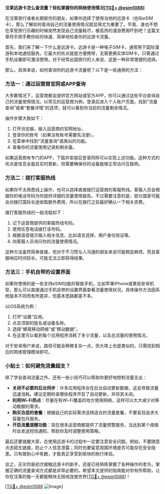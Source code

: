 **汶莱远游卡怎么查流量？轻松掌握你的网络使用情况[[TG💪+ @esim1088](https://t.me/s/esim1088)]**

在汶莱旅行或者长期居住的朋友，如果你选择了使用当地的远游卡（也叫eSIM卡），那么了解如何查询自己的流量使用情况就显得尤为重要了。毕竟，谁也不想在享受旅行乐趣的时候突然发现自己流量耗尽，被高昂的漫游费用吓到吧？这篇文章将手把手教你如何快速、简单地检查你的远游卡流量。

首先，我们来了解一下什么是远游卡。远游卡是一种电子SIM卡，通常用于国际漫游和本地通信服务。它最大的优点就是方便携带，无需更换实体SIM卡，只需通过手机设置即可激活使用。对于经常出国旅行的人来说，这是一种非常便捷的选择。

那么，具体来说，如何查询你的远游卡流量呢？以下是一些通用的方法：

### 方法一：通过运营商官网或APP查询

大多数情况下，运营商都会提供官方网站或官方APP，你可以通过这些平台查询自己的流量使用情况。以常见的运营商为例，登录后进入个人账户页面，找到“流量查询”或者“套餐详情”的选项，就可以看到你当前的流量剩余情况。

操作步骤大致如下：
1. 打开浏览器，输入运营商的官网地址。
2. 登录你的账号（如果没有账号需要先注册）。
3. 在菜单中找到“流量查询”或类似的功能。
4. 查看你的流量使用记录和剩余量。

如果运营商有专门的APP，下载并安装后登录同样可以实现上述功能。这种方式的优点是信息全面且实时更新，但需要确保你的设备能够正常访问互联网。

### 方法二：拨打客服热线

如果你不太熟悉线上操作，也可以选择直接拨打运营商的客服热线。客服人员会根据你的电话号码为你提供详细的流量使用报告。不过需要注意的是，部分国家可能会对拨打国际长途收取额外费用，所以在拨打之前最好确认一下相关资费。

拨打客服热线的一般流程如下：
1. 记下运营商提供的客服热线号码。
2. 使用任意电话拨打该号码。
3. 根据语音提示输入相关信息，比如语言选择、用户身份验证等。
4. 向客服人员询问你的流量使用情况。

这种方法虽然简单直接，但对于不习惯与人沟通的朋友来说可能稍显麻烦。而且客服响应时间较长，可能无法立即获得结果。

### 方法三：手机自带的设置界面

如果你使用的是一些支持eSIM功能的智能手机，比如苹果iPhone或某些安卓机型，那么可以直接通过手机自带的设置界面查看流量使用状况。具体操作方法因系统版本不同而有所差异，但基本思路都差不多。

以iOS系统为例：
1. 打开“设置”应用。
2. 点击顶部的姓名或设备名称。
3. 选择“蜂窝移动网络”或“移动数据”。
4. 在这里可以看到每个应用程序消耗了多少流量，以及总流量的使用情况。

对于安卓用户来说，路径可能会稍微复杂一点，但大体上也是类似的。只需找到相应的网络管理模块即可。

### 小贴士：如何避免流量超支？

除了学会查询流量之外，还有一些小技巧可以帮助你更好地控制流量支出：

- **关闭不必要的后台同步**：许多应用程序会在后台自动更新数据，这会导致流量迅速消耗。建议定期检查哪些程序开启了自动更新，并将其关闭。
- **利用Wi-Fi热点**：尽量在有Wi-Fi覆盖的地方使用网络，这样可以大大减少对移动数据的需求。
- **购买合适的套餐**：根据自己的实际需求选择适合的流量套餐，不要盲目追求大容量包月服务。
- **开启流量提醒功能**：现在很多运营商都提供了流量预警服务，当达到某个阈值时会发送短信通知，帮助你及时调整使用策略。

最后还要提醒大家，在使用远游卡的过程中一定要注意安全问题。例如，不要随意点击陌生链接，防止个人信息泄露；同时也要留意周围环境是否可能存在安全隐患。只有做到心中有数，才能真正享受到愉快的旅行体验。

总之，无论你是初次接触远游卡的新手，还是已经熟练掌握了各种操作的老鸟，掌握正确的流量查询方式都是非常必要的。希望本文提供的指南能对你有所帮助，让你在汶莱的每一天都能畅快无阻地连接世界[[TG💪+ @esim1088](https://t.me/s/esim1088)]！

[[TG💪+ @esim1088](https://t.me/s/esim1088) ![Image](https://i.postimg.cc/4NQfJmqS/Snipaste-2025-05-13-00-14-12.png)]